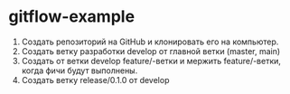 # gitflow-example

1. Создать репозиторий на GitHub и клонировать его на компьютер.
2. Создать ветку разработки develop от главной ветки (master, main)
3. Создать от ветки develop feature/-ветки и мержить feature/-ветки, когда фичи будут выполнены.
4. Создать ветку release/0.1.0 от develop
